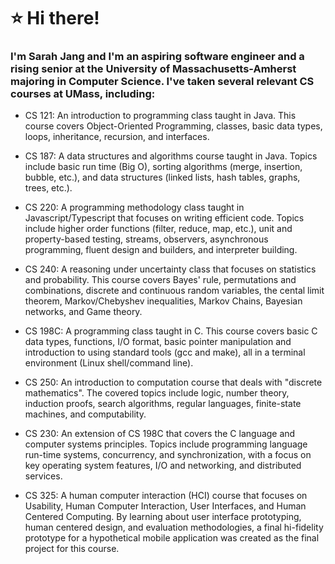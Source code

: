 # ⭐ Hi there! 
### I'm Sarah Jang and I'm an aspiring software engineer and a rising senior at the University of Massachusetts-Amherst majoring in Computer Science. I've taken several relevant CS courses at UMass, including: 

- CS 121: An introduction to programming class taught in Java. This course covers Object-Oriented Programming, classes, basic data types, loops, inheritance, recursion, and interfaces. 

- CS 187: A data structures and algorithms course taught in Java. Topics include basic run time (Big O), sorting algorithms (merge, insertion, bubble, etc.), and data structures (linked lists, hash tables, graphs, trees, etc.).

- CS 220: A programming methodology class taught in Javascript/Typescript that focuses on writing efficient code. Topics include higher order functions (filter, reduce, map, etc.), unit and property-based testing, streams, observers, asynchronous programming, fluent design and builders, and interpreter building.

- CS 240: A reasoning under uncertainty class that focuses on statistics and probability. This course covers Bayes' rule, permutations and combinations, discrete and continuous random variables, the cental limit theorem, Markov/Chebyshev inequalities, Markov Chains, Bayesian networks, and Game theory. 

- CS 198C: A programming class taught in C. This course covers basic C data types, functions, I/O format, basic pointer manipulation and introduction to using standard tools (gcc and make), all in a terminal environment (Linux shell/command line).

- CS 250: An introduction to computation course that deals with "discrete mathematics". The covered topics include logic, number theory, induction proofs, search algorithms, regular languages, finite-state machines, and computability. 

- CS 230: An extension of CS 198C that covers the C language and computer systems principles. Topics include programming language run-time systems, concurrency, and synchronization, with a focus on key operating system features, I/O and networking, and distributed services.

- CS 325: A human computer interaction (HCI) course that focuses on Usability, Human Computer Interaction, User Interfaces, and Human Centered Computing. By learning about user interface prototyping, human centered design, and evaluation methodologies, a final hi-fidelity prototype for a hypothetical mobile application was created as the final project for this course. 
